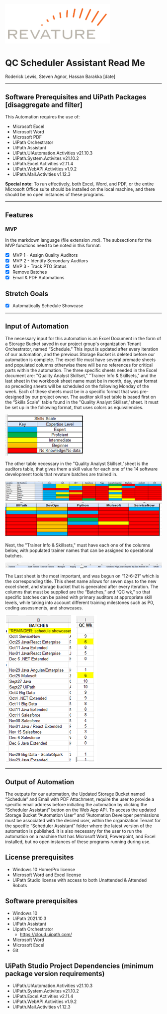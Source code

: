 ![alt text: revature logo](images/revature_logo.PNG)
---

# QC Scheduler Assistant Read Me

Roderick Lewis, Steven Agnor, Hassan Barakka
[date]

---

## Software Prerequisites and UiPath Packages [disaggregate and filter]

This Automation requires the use of:
- Microsoft Excel
- Microsoft Word 
- Microsoft PDF 
- UiPath Orchestrator
- UiPath Assistant
- UiPath.UIAutomation.Activities v21.10.3
- UiPath.System.Activites v21.10.2
- UiPath.Excel.Activities v2.11.4
- UiPath.WebAPI.Activities v1.9.2
- UiPath.Mail.Activities v1.12.3

__Special note__: To run effectively, both Excel, Word, and PDF, or the entire Microsoft Office suite should be installed on the local machine, and there should be no open instances of these programs.

---

## Features

### MVP

In the markdown language (file extension .md). The subsections for the MVP functions need to be noted in this format:
- [x] MVP 1 - Assign Quality Auditors 
- [x] MVP 2 - Identify Secondary Auditors 
- [x] MVP 3 - Track PTO Status 
- [x] Remove Batches 
- [x] Email & PDF Automations 

## Stretch Goals 

- [x] Automatically Schedule Showcase 

---

## Input of Automation

The necessary input for this automation is an Excel Document in the form of a Storage Bucket saved in our project group's organization Tenant Orchestrator, named “Schedule.” This input is updated after every iteration of our automation, and the previous Storage Bucket is deleted before our automation is complete. 
The excel file must have several premade sheets and populated columns otherwise there will be no references for critical parts within the automation. The three specific sheets needed in the Excel document are: "Quality Analyst Skillset," "Trainer Info & Skillsets," and the last sheet in the workbook sheet name must be in month, day, year format so preceding sheets will be scheduled on the following Monday of the week. 
Each of these sheets must be in a specific format that was pre-designed by our project owner. The auditor skill set table is based first on the “Skills Scale'' table found in the "Quality Analyst Skillset,"sheet. It must be set up in the following format, that uses colors as equivalencies.

![alt text : skills scale](images/qcSchedulerAssistant_skillsScale.PNG)

The other table necessary in the "Quality Analyst Skillset,"sheet is the auditors table, that gives them a skill value for each one of the 14 software development tools that revature batches are trained in.

![alt text : qc auditors](images/qcSchedulerAssistant_qcAuditors.PNG)
![alt text : skills](images/qcSchedulerAssistant_skills.PNG)

Next, the "Trainer Info & Skillsets," must have each one of the columns below, with populated trainer names that can be assigned to operational batches.

![alt text : trainer info and skills](images/qcSchedulerAssistant_trainerInfo.PNG)

The Last sheet is the most important, and was begun on “12-6-21” which is the corresponding title. This sheet name allows for seven days to the new excel sheet, and storage bucket that is generated after every iteration. The columns that must be supplied are the “Batches,” and “QC wk,” so that specific batches can be paired with primary auditors at appropriate skill levels, while taking into account different training milestones such as P0, coding assessments, and showcases.

![alt text : trainer info and skills](images/qcSchedulerAssistant_schedule.PNG)

---

## Output of Automation
The outputs for our automation, the Updated Storage Bucket named “Schedule” and Email with PDF Attachment, require the user to provide a specific email address before initiating the automation by clicking the “Scheduler Assistant” button on the Web App API. To access the updated Storage Bucket “Automation User” and “Automation Developer permissions must be associated with the desired user, within the organization Tenant for the specific “Scheduler Assistant” folder where the latest version of the automation is published. 
It is also necessary for the user to run the automation on a machine that has Microsoft Word, Powerpoint, and Excel installed, but no open instances of these programs running during use. 
## License prerequisites
- Windows 10 Home/Pro license 
- Microsoft Word and Excel license
- UiPath Studio license with access to both Unattended & Attended Robots
## Software prerequisites
- Windows 10
- UiPath 2021.10.3
- UiPath Assistant
- Uipath Orchestrator
  - https://cloud.uipath.com/
- Microsoft Word
- Microsoft Excel
- Git

## UiPath Studio Project Dependencies (minimum package version requirements)
- UiPath.UIAutomation.Activities v21.10.3
- UiPath.System.Activites v21.10.2
- UiPath.Excel.Activities v2.11.4
- UiPath.WebAPI.Activities v1.9.2
- UiPath.Mail.Activities v1.12.3
